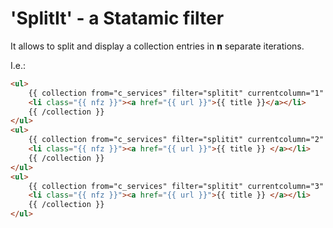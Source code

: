 # 'SplitIt' - a Statamic filter

It allows to split and display a collection entries in **n** separate iterations.

I.e.:
```html
<ul>
    {{ collection from="c_services" filter="splitit" currentcolumn="1" totalcolumns="3" layout="horizontal" sort="title:asc" }}
    <li class="{{ nfz }}"><a href="{{ url }}">{{ title }}</a></li>
    {{ /collection }}
</ul>
<ul>
    {{ collection from="c_services" filter="splitit" currentcolumn="2" totalcolumns="3"  layout="horizontal" sort="title:asc"  }}
    <li class="{{ nfz }}"><a href="{{ url }}">{{ title }} </a></li>
    {{ /collection }}
</ul>
<ul>
    {{ collection from="c_services" filter="splitit" currentcolumn="3" totalcolumns="3"  layout="horizontal" sort="title:asc" }}
    <li class="{{ nfz }}"><a href="{{ url }}">{{ title }} </a></li>
    {{ /collection }}
</ul>
```
